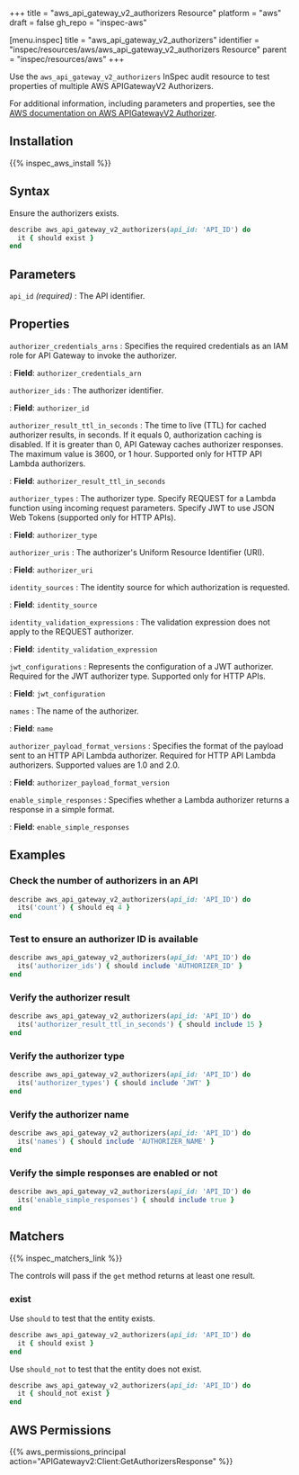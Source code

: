+++
title = "aws_api_gateway_v2_authorizers Resource"
platform = "aws"
draft = false
gh_repo = "inspec-aws"

[menu.inspec]
title = "aws_api_gateway_v2_authorizers"
identifier = "inspec/resources/aws/aws_api_gateway_v2_authorizers Resource"
parent = "inspec/resources/aws"
+++

Use the `aws_api_gateway_v2_authorizers` InSpec audit resource to test properties of multiple AWS APIGatewayV2 Authorizers.

For additional information, including parameters and properties, see the [AWS documentation on AWS APIGatewayV2 Authorizer](https://docs.aws.amazon.com/AWSCloudFormation/latest/UserGuide/aws-resource-apigatewayv2-authorizer.html).

## Installation

{{% inspec_aws_install %}}

## Syntax

Ensure the authorizers exists.

```ruby
describe aws_api_gateway_v2_authorizers(api_id: 'API_ID') do
  it { should exist }
end
```

## Parameters

`api_id` _(required)_
: The API identifier.

## Properties

`authorizer_credentials_arns`
: Specifies the required credentials as an IAM role for API Gateway to invoke the authorizer.

: **Field**: `authorizer_credentials_arn`

`authorizer_ids`
: The authorizer identifier.

: **Field**: `authorizer_id`

`authorizer_result_ttl_in_seconds`
: The time to live (TTL) for cached authorizer results, in seconds. If it equals 0, authorization caching is disabled. If it is greater than 0, API Gateway caches authorizer responses. The maximum value is 3600, or 1 hour. Supported only for HTTP API Lambda authorizers.

: **Field**: `authorizer_result_ttl_in_seconds`

`authorizer_types`
: The authorizer type. Specify REQUEST for a Lambda function using incoming request parameters. Specify JWT to use JSON Web Tokens (supported only for HTTP APIs).

: **Field**: `authorizer_type`

`authorizer_uris`
: The authorizer's Uniform Resource Identifier (URI).

: **Field**: `authorizer_uri`

`identity_sources`
: The identity source for which authorization is requested.

: **Field**: `identity_source`

`identity_validation_expressions`
: The validation expression does not apply to the REQUEST authorizer.

: **Field**: `identity_validation_expression`

`jwt_configurations`
: Represents the configuration of a JWT authorizer. Required for the JWT authorizer type. Supported only for HTTP APIs.

: **Field**: `jwt_configuration`

`names`
: The name of the authorizer.

: **Field**: `name`

`authorizer_payload_format_versions`
: Specifies the format of the payload sent to an HTTP API Lambda authorizer. Required for HTTP API Lambda authorizers. Supported values are 1.0 and 2.0.

: **Field**: `authorizer_payload_format_version`

`enable_simple_responses`
: Specifies whether a Lambda authorizer returns a response in a simple format.

: **Field**: `enable_simple_responses`

## Examples

### Check the number of authorizers in an API

```ruby
describe aws_api_gateway_v2_authorizers(api_id: 'API_ID') do
  its('count') { should eq 4 }
end
```

### Test to ensure an authorizer ID is available

```ruby
describe aws_api_gateway_v2_authorizers(api_id: 'API_ID') do
  its('authorizer_ids') { should include 'AUTHORIZER_ID' }
end
```

### Verify the authorizer result

```ruby
describe aws_api_gateway_v2_authorizers(api_id: 'API_ID') do
  its('authorizer_result_ttl_in_seconds') { should include 15 }
end
```

### Verify the authorizer type

```ruby
describe aws_api_gateway_v2_authorizers(api_id: 'API_ID') do
  its('authorizer_types') { should include 'JWT' }
end
```

### Verify the authorizer name

```ruby
describe aws_api_gateway_v2_authorizers(api_id: 'API_ID') do
  its('names') { should include 'AUTHORIZER_NAME' }
end
```

### Verify the simple responses are enabled or not

```ruby
describe aws_api_gateway_v2_authorizers(api_id: 'API_ID') do
  its('enable_simple_responses') { should include true }
end
```

## Matchers

{{% inspec_matchers_link %}}

The controls will pass if the `get` method returns at least one result.

### exist

Use `should` to test that the entity exists.

```ruby
describe aws_api_gateway_v2_authorizers(api_id: 'API_ID') do
  it { should exist }
end
```

Use `should_not` to test that the entity does not exist.

```ruby
describe aws_api_gateway_v2_authorizers(api_id: 'API_ID') do
  it { should_not exist }
end
```

## AWS Permissions

{{% aws_permissions_principal action="APIGatewayv2:Client:GetAuthorizersResponse" %}}
